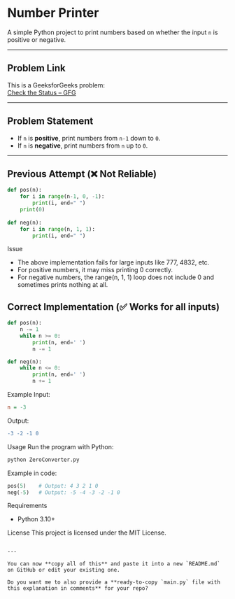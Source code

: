 # Number Printer

A simple Python project to print numbers based on whether the input `n` is positive or negative.

---

## Problem Link
This is a GeeksforGeeks problem:  
[Check the Status – GFG](https://www.geeksforgeeks.org/problems/check-the-status/1?page=1&category=python&sortBy=submissions)

---

## Problem Statement
- If `n` is **positive**, print numbers from `n-1` down to `0`.
- If `n` is **negative**, print numbers from `n` up to `0`.

---

## Previous Attempt (❌ Not Reliable)
```python
def pos(n):
    for i in range(n-1, 0, -1):
        print(i, end=" ")
    print(0)
    
def neg(n):
    for i in range(n, 1, 1): 
        print(i, end=" ")
```
Issue
- The above implementation fails for large inputs like 777, 4832, etc.
- For positive numbers, it may miss printing 0 correctly.
- For negative numbers, the range(n, 1, 1) loop does not include 0 and sometimes prints nothing at all.

## Correct Implementation (✅ Works for all inputs)
```python
def pos(n):
    n -= 1
    while n >= 0:
        print(n, end=' ')
        n -= 1

def neg(n):
    while n <= 0:
        print(n, end=' ')
        n += 1
```
Example
Input:
```ini
n = -3
```

Output:
```diff
-3 -2 -1 0
```
Usage
Run the program with Python:
```bash
python ZeroConverter.py
```
Example in code:
```python
pos(5)    # Output: 4 3 2 1 0
neg(-5)   # Output: -5 -4 -3 -2 -1 0
```
Requirements
- Python 3.10+

License
This project is licensed under the MIT License.
```pgsql

---

You can now **copy all of this** and paste it into a new `README.md` on GitHub or edit your existing one.  

Do you want me to also provide a **ready-to-copy `main.py` file with this explanation in comments** for your repo?


